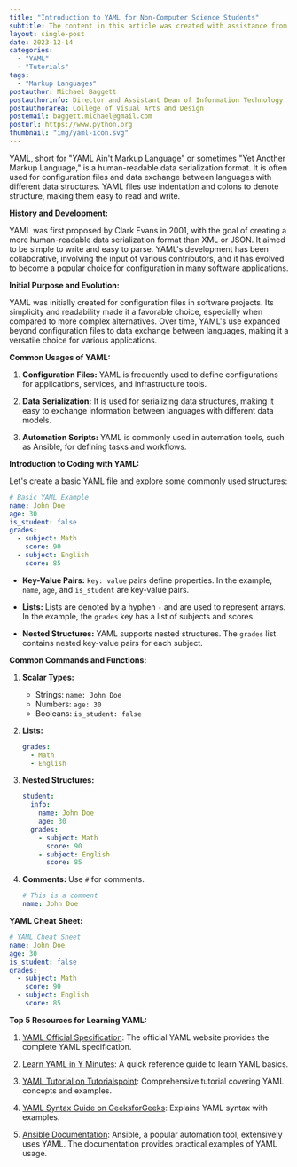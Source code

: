 ```yaml
---
title: "Introduction to YAML for Non-Computer Science Students"
subtitle: The content in this article was created with assistance from ChatGPT (AI).
layout: single-post
date: 2023-12-14
categories:
  - "YAML"
  - "Tutorials"
tags: 
  - "Markup Languages"
postauthor: Michael Baggett
postauthorinfo: Director and Assistant Dean of Information Technology
postauthorarea: College of Visual Arts and Design
postemail: baggett.michael@gmail.com
posturl: https://www.python.org
thumbnail: "img/yaml-icon.svg"
---
```

YAML, short for "YAML Ain't Markup Language" or sometimes "Yet Another Markup Language," is a human-readable data serialization format. It is often used for configuration files and data exchange between languages with different data structures. YAML files use indentation and colons to denote structure, making them easy to read and write.
<!--more-->
**History and Development:**

YAML was first proposed by Clark Evans in 2001, with the goal of creating a more human-readable data serialization format than XML or JSON. It aimed to be simple to write and easy to parse. YAML's development has been collaborative, involving the input of various contributors, and it has evolved to become a popular choice for configuration in many software applications.

**Initial Purpose and Evolution:**

YAML was initially created for configuration files in software projects. Its simplicity and readability made it a favorable choice, especially when compared to more complex alternatives. Over time, YAML's use expanded beyond configuration files to data exchange between languages, making it a versatile choice for various applications.

**Common Usages of YAML:**

1. **Configuration Files:** YAML is frequently used to define configurations for applications, services, and infrastructure tools.

2. **Data Serialization:** It is used for serializing data structures, making it easy to exchange information between languages with different data models.

3. **Automation Scripts:** YAML is commonly used in automation tools, such as Ansible, for defining tasks and workflows.

**Introduction to Coding with YAML:**

Let's create a basic YAML file and explore some commonly used structures:

```yaml
# Basic YAML Example
name: John Doe
age: 30
is_student: false
grades:
  - subject: Math
    score: 90
  - subject: English
    score: 85
```

- **Key-Value Pairs:** `key: value` pairs define properties. In the example, `name`, `age`, and `is_student` are key-value pairs.

- **Lists:** Lists are denoted by a hyphen `-` and are used to represent arrays. In the example, the `grades` key has a list of subjects and scores.

- **Nested Structures:** YAML supports nested structures. The `grades` list contains nested key-value pairs for each subject.

**Common Commands and Functions:**

1. **Scalar Types:**
   - Strings: `name: John Doe`
   - Numbers: `age: 30`
   - Booleans: `is_student: false`

2. **Lists:**
   ```yaml
   grades:
     - Math
     - English
   ```

3. **Nested Structures:**
   ```yaml
   student:
     info:
       name: John Doe
       age: 30
     grades:
       - subject: Math
         score: 90
       - subject: English
         score: 85
   ```

4. **Comments:** Use `#` for comments.
   ```yaml
   # This is a comment
   name: John Doe
   ```

**YAML Cheat Sheet:**

```yaml
# YAML Cheat Sheet
name: John Doe
age: 30
is_student: false
grades:
  - subject: Math
    score: 90
  - subject: English
    score: 85
```

**Top 5 Resources for Learning YAML:**

1. [YAML Official Specification](https://yaml.org/): The official YAML website provides the complete YAML specification.

2. [Learn YAML in Y Minutes](https://learnxinyminutes.com/docs/yaml/): A quick reference guide to learn YAML basics.

3. [YAML Tutorial on Tutorialspoint](https://www.tutorialspoint.com/yaml/index.htm): Comprehensive tutorial covering YAML concepts and examples.

4. [YAML Syntax Guide on GeeksforGeeks](https://www.geeksforgeeks.org/yaml-yet-another-markup-language-data-serialization-format/): Explains YAML syntax with examples.

5. [Ansible Documentation](https://docs.ansible.com/ansible/latest/reference_appendices/YAMLSyntax.html): Ansible, a popular automation tool, extensively uses YAML. The documentation provides practical examples of YAML usage.